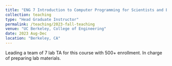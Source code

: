 ```yaml
---
title: "ENG 7 Introduction to Computer Programming for Scientists and Engineers"
collection: teaching
type: "Head Graduate Instructor"
permalink: /teaching/2023-fall-teaching
venue: "UC Berkeley, College of Engineering"
date: 2023 Aug-Dec
location: "Berkeley, CA"
---
```


Leading a team of 7 lab TA for this course with 500+ enrollment. In charge of preparing lab materials. 


